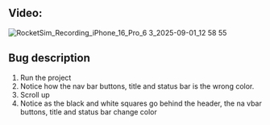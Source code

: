 ## Video:
![RocketSim_Recording_iPhone_16_Pro_6 3_2025-09-01_12 58 55](https://github.com/user-attachments/assets/8121b33a-bbe2-4ff4-8e7c-d971f2c6f963)

## Bug description
1. Run the project
2. Notice how the nav bar buttons, title and status bar is the wrong color.
3. Scroll up
4. Notice as the black and white squares go behind the header, the na vbar buttons, title and status bar change color
